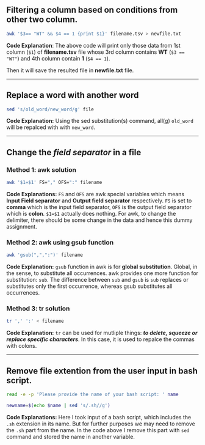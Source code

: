 ## Filtering a column based on conditions from other two column.

```bash
awk '$3== "WT" && $4 == 1 {print $1}' filename.tsv > newfile.txt
```

**Code Explanation**: The above code will print only those data from 1st column (`$1`) of **filename.tsv** file whose 3rd column contains **WT** (`$3 == "WT"`) and 4th column contain **1** (`$4 == 1`).

Then it will save the resulted file in **newfile.txt** file.

---------

## Replace a word with another word

```bash
sed 's/old_word/new_word/g' file
```

**Code Explanation:** Using the sed substitution(s) command, all(g) `old_word` will be repalced with with `new_word`.

---------

## Change the *field separator* in a file
### Method 1: awk solution

```bash
awk '$1=$1' FS="," OFS=":" filename
```
**Code Explanations:** `FS` and `OFS` are awk special variables which means **Input Field separator** and **Output field separator** respectively. `FS` is set to **comma** which is the input field separator, `OFS` is the output field separator which is **colon**. `$1=$1` actually does nothing. For awk, to change the delimiter, there should be some change in the data and hence this dummy assignment.


### Method 2: awk using gsub function
```bash
awk 'gsub(",",":")' filename
```
**Code Explanation:** `gsub` function in awk is for **global substitution**. Global, in the sense, to substitute all occurrences. awk provides one more function for substitution: `sub`. The difference between `sub` and `gsub` is `sub` replaces or substitutes only the first occurrence, whereas gsub substitutes all occurrences.

### Method 3:  tr solution
```bash
tr ',' ':' < filename
```
**Code Explanation:** `tr` can be used for mutliple things: ***to delete, squeeze or replace specific characters***. In this case, it is used to repalce the commas with colons.


---------

## Remove file extention from the user input in bash script.

```bash
read -e -p 'Please provide the name of your bash script: ' name 

newname=$(echo $name | sed 's/.sh//g')
```
**Code Explanations:** Here I took input of a bash script, which includes the `.sh` extension in its name. But for further purposes we may need to remove the `.sh` part from the name. In the code above I remove this part with `sed` command and stored the name in another variable.





